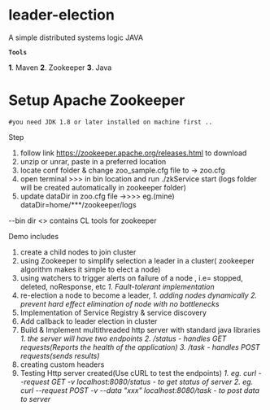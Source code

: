 # leader-election

A simple distributed systems logic JAVA

**`Tools`**

**1**. Maven
**2**. Zookeeper
**3**. Java
# Setup Apache Zookeeper #
    #you need JDK 1.8 or later installed on machine first ..
Step
1. follow link https://zookeeper.apache.org/releases.html to download
2. unzip or unrar, paste in a preferred location
3. locate conf folder & change zoo_sample.cfg file to -> zoo.cfg
4. open terminal >>> in bin location and run ./zkService start
(logs folder will be created automatically in zookeeper folder)
5. update dataDir in zoo.cfg file ->>>> eg.(mine) dataDir=home/***/zookeeper/logs

--bin dir <> contains CL tools for zookeeper

Demo includes
1. create a child nodes to join cluster
2. using Zookeeper to simplify selection a leader in a cluster( zookeeper algorithm makes it simple to elect a node)
3. using watchers to trigger alerts on failure of a node , i.e= stopped, deleted, noResponse, etc
   _1. Fault-tolerant implementation_
4. re-election a node to become a leader,
   _1. adding nodes dynamically
   2. prevent hard effect elimination of node with no bottlenecks_
5. Implementation of Service Registry & service discovery
6. Add callback to leader election in cluster
7. Build & Implement multithreaded http server with standard java libraries
   _1. the server will have two endpoints
   2. /status - handles GET requests(Reports the health of the application)
   3. /task - handles POST requests(sends results)_
8. creating custom headers 
9. Testing Http server created(Use cURL to test the endpoints)
   _1. eg. curl --request GET -v localhost:8080/status - to get status of server
   2. eg. curl --request POST -v --data "xxx" localhost:8080/task - to post data to server_


    
